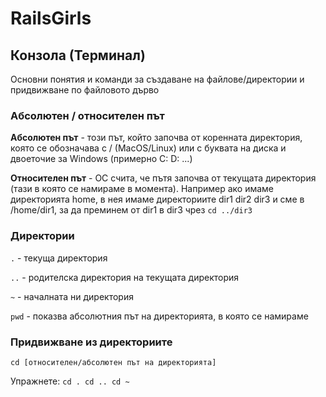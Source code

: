 # RailsGirls

## Конзола (Терминал)
Основни понятия и команди за създаване на файлове/директории и придвижване по файловото дърво

### Абсолютен / относителен път 
**Aбсолютен път** - този път, който започва от коренната директория, която се обозначава с / (МаcOS/Linux) или с буквата на диска и двоеточие за Windows (примерно C: D: ...)

**Относителен път** -  ОС счита, че пътя започва от текущата директория (тази в която се намираме в момента). Например ако имаме директорията home, в нея имаме директориите dir1 dir2 dir3 и сме в /home/dir1, за да преминем от dir1 в dir3 чрез `cd ../dir3`

### Директории 
`.` - текуща директория

`..` - родителска директория на текущата директория

`~` - началната ни директория 

`pwd` - показва абсолютния път на директорията, в която се намираме

### Придвижване из директориите
`cd [относителен/абсолютен път на директорията]`

Упражнете:
`cd .
cd ..
cd ~`
